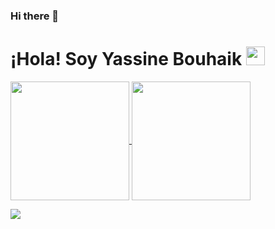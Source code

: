 ### Hi there 👋

<!--
**yassinebhk/yassinebhk** is a ✨ _special_ ✨ repository because its `README.md` (this file) appears on your GitHub profile.

Here are some ideas to get you started:

- 🔭 I’m currently working on ...
- 🌱 I’m currently learning ...
- 👯 I’m looking to collaborate on ...
- 🤔 I’m looking for help with ...
- 💬 Ask me about ...
- 📫 How to reach me: ...
- 😄 Pronouns: ...
- ⚡ Fun fact: ...
-->

<h1>¡Hola! Soy Yassine Bouhaik <img src="src/Hi.gif" height="30"></h1>

<a href="https://github.com/yassinebhk">
  <img height=190 align="center" src="https://github-readme-stats.vercel.app/api?username=yassinebhk&rank_icon=github&bg_color=00000000&locale=es&include_all_commits=true&show_icons=true&hide=contribs&custom_title=Estadísticas+de+Github+de+yassinebhk" />
</a>
<a href="https://github.com/yassinebhk">
  <img height=190 align="center" src="https://github-readme-stats.vercel.app/api/top-langs/?username=yassinebhk&langs_count=8&layout=compact&bg_color=00000000&locale=es" />
<p align="left"><img src="https://komarev.com/ghpvc/?username=yassinebhk&label=Visitas+al+perfil"></p>
</a>

<br><br>
